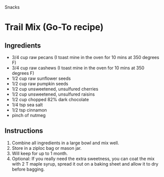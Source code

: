 Snacks

# Trail Mix (Go-To recipe)

## Ingredients

- 3/4 cup raw pecans (I toast mine in the oven for 10 mins at 350 degrees F)
- 3/4 cup raw cashews (I toast mine in the oven for 10 mins at 350 degrees F)
- 1/2 cup raw sunflower seeds
- 1/2 cup raw pumpkin seeds
- 1/2 cup unsweetened, unsulfured cherries
- 1/2 cup unsweetened, unsulfured raisins
- 1/2 cup chopped 82% dark chocolate
- 1/4 tsp sea salt
- 1/2 tsp cinnamon
- pinch of nutmeg

## Instructions

1. Combine all ingredients in a large bowl and mix well.
2. Store in a ziploc bag or mason jar.
3. Will keep for up to 1 month.
4. Optional: If you really need the extra sweetness, you can coat the mix with 2 T maple syrup, spread it out on a baking sheet and allow it to dry before bagging.
